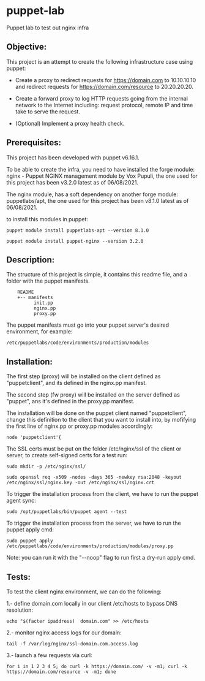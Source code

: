 # puppet-lab
Puppet lab to test out nginx infra

## Objective:

This project is an attempt to create the following infrastructure case using puppet:

* Create a proxy to redirect requests for https://domain.com to 10.10.10.10 and redirect requests for https://domain.com/resource to 20.20.20.20.

* Create a forward proxy to log HTTP requests going from the internal network to the Internet including: request protocol, remote IP and time take to serve the request.

* (Optional) Implement a proxy health check.


## Prerequisites:

This project has been developed with puppet v6.16.1.

To be able to create the infra, you need to have installed the forge module: nginx - Puppet NGINX management module by Vox Pupuli,
the one used for this project has been v3.2.0 latest as of 06/08/2021.

The nginx module, has a soft dependency on another forge module: puppetlabs/apt, the one used for this project has been v8.1.0 latest as of 06/08/2021.

to install this modules in puppet:

`puppet module install puppetlabs-apt --version 8.1.0`

`puppet module install puppet-nginx --version 3.2.0`


## Description:

The structure of this project is simple, it contains this readme file, and a folder with the puppet manifests.

```
	README
	+-- manifests
		  init.pp
		  nginx.pp
		  proxy.pp
```
The puppet manifests must go into your puppet server's desired environment, for example:

`/etc/puppetlabs/code/environments/production/modules`


## Installation:

The first step (proxy) will be installed on the client defined as "puppetclient", and its defined in the nginx.pp manifest.

The second step (fw proxy) will be installed on the server defined as "puppet", ans it's defined in the proxy.pp manifest.


The installation will be done on the puppet client named "puppetclient", change this definition to the client that you want
to install into, by mofifying the first line of nginx.pp or proxy.pp modules accordingly:

`node 'puppetclient'{`

The SSL certs must be put on the folder /etc/nginx/ssl of the client or server, to create self-signed certs for a test run:

`sudo mkdir -p /etc/nginx/ssl/`

`sudo openssl req -x509 -nodes -days 365 -newkey rsa:2048 -keyout /etc/nginx/ssl/nginx.key -out /etc/nginx/ssl/nginx.crt`

To trigger the installation process from the client, we have to run the puppet agent sync:

`sudo /opt/puppetlabs/bin/puppet agent --test`

To trigger the installation process from the server, we have to run the puppet apply cmd:

`sudo puppet apply /etc/puppetlabs/code/environments/production/modules/proxy.pp`

Note: you can run it with the "--noop" flag to run first a dry-run apply cmd.


## Tests:

To test the client nginx environment, we can do the following:

1.- define domain.com locally in our client /etc/hosts to bypass DNS resolution:

`echo "$(facter ipaddress)  domain.com" >> /etc/hosts`

2.- monitor nginx access logs for our domain:

`tail -f /var/log/nginx/ssl-domain.com.access.log`

3.- launch a few requests via curl:

`for i in 1 2 3 4 5; do curl -k https://domain.com/ -v -m1; curl -k https://domain.com/resource -v -m1; done`


